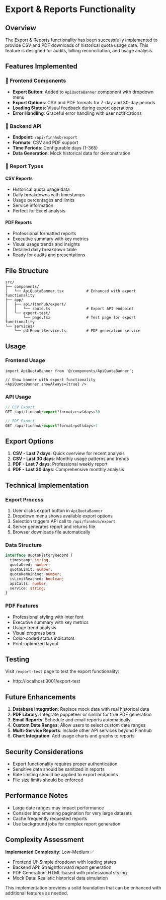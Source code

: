 # Export & Reports Functionality

## Overview

The Export & Reports functionality has been successfully implemented to provide CSV and PDF downloads of historical quota usage data. This feature is designed for audits, billing reconciliation, and usage analysis.

## Features Implemented

### 🔹 Frontend Components
- **Export Button**: Added to `ApiQuotaBanner` component with dropdown menu
- **Export Options**: CSV and PDF formats for 7-day and 30-day periods
- **Loading States**: Visual feedback during export operations
- **Error Handling**: Graceful error handling with user notifications

### 🔹 Backend API
- **Endpoint**: `/api/finnhub/export`
- **Formats**: CSV and PDF support
- **Time Periods**: Configurable days (1-365)
- **Data Generation**: Mock historical data for demonstration

### 🔹 Report Types

#### CSV Reports
- Historical quota usage data
- Daily breakdowns with timestamps
- Usage percentages and limits
- Service information
- Perfect for Excel analysis

#### PDF Reports
- Professional formatted reports
- Executive summary with key metrics
- Visual usage trends and insights
- Detailed daily breakdown table
- Ready for audits and presentations

## File Structure

```
src/
├── components/
│   └── ApiQuotaBanner.tsx          # Enhanced with export functionality
├── app/
│   ├── api/finnhub/export/
│   │   └── route.ts                # Export API endpoint
│   └── export-test/
│       └── page.tsx                # Test page for export functionality
└── services/
    └── pdfReportService.ts         # PDF generation service
```

## Usage

### Frontend Usage
```tsx
import ApiQuotaBanner from '@/components/ApiQuotaBanner';

// Show banner with export functionality
<ApiQuotaBanner showAlways={true} />
```

### API Usage
```javascript
// CSV Export
GET /api/finnhub/export?format=csv&days=30

// PDF Export  
GET /api/finnhub/export?format=pdf&days=7
```

## Export Options

1. **CSV - Last 7 days**: Quick overview for recent analysis
2. **CSV - Last 30 days**: Monthly usage patterns and trends
3. **PDF - Last 7 days**: Professional weekly report
4. **PDF - Last 30 days**: Comprehensive monthly analysis

## Technical Implementation

### Export Process
1. User clicks export button in `ApiQuotaBanner`
2. Dropdown menu shows available export options
3. Selection triggers API call to `/api/finnhub/export`
4. Server generates report and returns file
5. Browser downloads file automatically

### Data Structure
```typescript
interface QuotaHistoryRecord {
  timestamp: string;
  quotaUsed: number;
  quotaLimit: number;
  quotaRemaining: number;
  isLimitReached: boolean;
  apiCalls: number;
  service: string;
}
```

### PDF Features
- Professional styling with Inter font
- Executive summary with key metrics
- Usage trend analysis
- Visual progress bars
- Color-coded status indicators
- Print-optimized layout

## Testing

Visit `/export-test` page to test the export functionality:
- http://localhost:3001/export-test

## Future Enhancements

1. **Database Integration**: Replace mock data with real historical data
2. **PDF Library**: Integrate puppeteer or similar for true PDF generation
3. **Email Reports**: Schedule and email reports automatically
4. **Custom Date Ranges**: Allow users to select custom date ranges
5. **Multi-Service Reports**: Include other API services beyond Finnhub
6. **Chart Integration**: Add usage charts and graphs to reports

## Security Considerations

- Export functionality requires proper authentication
- Sensitive data should be sanitized in reports
- Rate limiting should be applied to export endpoints
- File size limits should be enforced

## Performance Notes

- Large date ranges may impact performance
- Consider implementing pagination for very large datasets
- Cache frequently requested reports
- Use background jobs for complex report generation

## Complexity Assessment

**Implemented Complexity**: Low-Medium ✅
- Frontend UI: Simple dropdown with loading states
- Backend API: Straightforward report generation
- PDF Generation: HTML-based with professional styling
- Mock Data: Realistic historical data simulation

This implementation provides a solid foundation that can be enhanced with additional features as needed.

